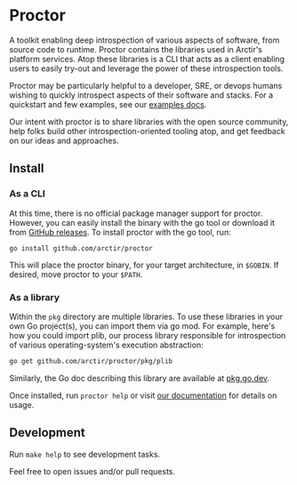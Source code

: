 # Proctor

A toolkit enabling deep introspection of various aspects of software, from
source code to runtime. Proctor contains the libraries used in Arctir's platform
services. Atop these libraries is a CLI that acts as a client enabling users to
easily try-out and leverage the power of these introspection tools.

Proctor may be particularly helpful to a developer, SRE, or devops humans
wishing to quickly introspect aspects of their software and stacks. For a
quickstart and few examples, see our [examples docs](TODO(joshrosso)).

Our intent with proctor is to share libraries with the open source community,
help folks build other introspection-oriented tooling atop, and get feedback on
our ideas and approaches.

## Install

### As a CLI

At this time, there is no official package manager support for proctor. However,
you can easily install the binary with the go tool or download it from [GitHub
releases](https://github.com/arctir/proctor/releases). To install proctor with
the go tool, run:

```
go install github.com/arctir/proctor
```

This will place the proctor binary, for your target architecture, in `$GOBIN`.
If desired, move proctor to your `$PATH`.

### As a library

Within the `pkg` directory are multiple libraries. To use these libraries in
your own Go project(s), you can import them via go mod. For example, here's how
you could import plib, our process library responsible for introspection of
various operating-system's execution abstraction:

```sh
go get github.com/arctir/proctor/pkg/plib
```

Similarly, the Go doc describing this library are available at
[pkg.go.dev](https://pkg.go.dev/github.com/arctir/proctor/pkg/plib).

Once installed, run `proctor help` or visit [our documentation](TODO(joshrosso)) for details on
usage.

## Development

Run `make help` to see development tasks.

Feel free to open issues and/or pull requests.
